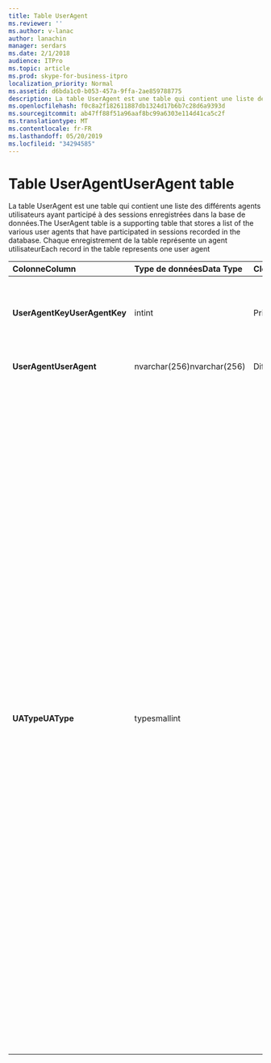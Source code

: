 ```yaml
---
title: Table UserAgent
ms.reviewer: ''
ms.author: v-lanac
author: lanachin
manager: serdars
ms.date: 2/1/2018
audience: ITPro
ms.topic: article
ms.prod: skype-for-business-itpro
localization_priority: Normal
ms.assetid: d6bda1c0-b053-457a-9ffa-2ae859788775
description: La table UserAgent est une table qui contient une liste des différents agents utilisateurs ayant participé à des sessions enregistrées dans la base de données. Chaque enregistrement de la table représente un agent utilisateur
ms.openlocfilehash: f0c8a2f182611887db1324d17b6b7c28d6a9393d
ms.sourcegitcommit: ab47ff88f51a96aaf8bc99a6303e114d41ca5c2f
ms.translationtype: MT
ms.contentlocale: fr-FR
ms.lasthandoff: 05/20/2019
ms.locfileid: "34294585"
---
```

# <a name="useragent-table"></a><span data-ttu-id="c981a-104">Table UserAgent</span><span class="sxs-lookup"><span data-stu-id="c981a-104">UserAgent table</span></span>
 
<span data-ttu-id="c981a-105">La table UserAgent est une table qui contient une liste des différents agents utilisateurs ayant participé à des sessions enregistrées dans la base de données.</span><span class="sxs-lookup"><span data-stu-id="c981a-105">The UserAgent table is a supporting table that stores a list of the various user agents that have participated in sessions recorded in the database.</span></span> <span data-ttu-id="c981a-106">Chaque enregistrement de la table représente un agent utilisateur</span><span class="sxs-lookup"><span data-stu-id="c981a-106">Each record in the table represents one user agent</span></span>
  
|<span data-ttu-id="c981a-107">**Colonne**</span><span class="sxs-lookup"><span data-stu-id="c981a-107">**Column**</span></span>|<span data-ttu-id="c981a-108">**Type de données**</span><span class="sxs-lookup"><span data-stu-id="c981a-108">**Data Type**</span></span>|<span data-ttu-id="c981a-109">**Clé/Index**</span><span class="sxs-lookup"><span data-stu-id="c981a-109">**Key/Index**</span></span>|<span data-ttu-id="c981a-110">**Détails**</span><span class="sxs-lookup"><span data-stu-id="c981a-110">**Details**</span></span>|
|:-----|:-----|:-----|:-----|
|<span data-ttu-id="c981a-111">**UserAgentKey**</span><span class="sxs-lookup"><span data-stu-id="c981a-111">**UserAgentKey**</span></span> <br/> |<span data-ttu-id="c981a-112">int</span><span class="sxs-lookup"><span data-stu-id="c981a-112">int</span></span>  <br/> |<span data-ttu-id="c981a-113">Principal</span><span class="sxs-lookup"><span data-stu-id="c981a-113">Primary</span></span>  <br/> |<span data-ttu-id="c981a-114">Numéro unique identifiant cet agent utilisateur.</span><span class="sxs-lookup"><span data-stu-id="c981a-114">Unique number identifying this user agent.</span></span>  <br/> |
|<span data-ttu-id="c981a-115">**UserAgent**</span><span class="sxs-lookup"><span data-stu-id="c981a-115">**UserAgent**</span></span> <br/> |<span data-ttu-id="c981a-116">nvarchar(256)</span><span class="sxs-lookup"><span data-stu-id="c981a-116">nvarchar(256)</span></span>  <br/> |<span data-ttu-id="c981a-117">Différent</span><span class="sxs-lookup"><span data-stu-id="c981a-117">Unique</span></span>  <br/> |<span data-ttu-id="c981a-118">Chaîne de l’agent utilisateur.</span><span class="sxs-lookup"><span data-stu-id="c981a-118">User Agent string.</span></span>  <br/> |
|<span data-ttu-id="c981a-119">**UAType**</span><span class="sxs-lookup"><span data-stu-id="c981a-119">**UAType**</span></span> <br/> |<span data-ttu-id="c981a-120">type</span><span class="sxs-lookup"><span data-stu-id="c981a-120">smallint</span></span>  <br/> | <br/> |<span data-ttu-id="c981a-121">1 est un serveur de médiation.</span><span class="sxs-lookup"><span data-stu-id="c981a-121">1 is Mediation Server.</span></span>  <br/> <span data-ttu-id="c981a-122">2 est un serveur de conférence A/V.</span><span class="sxs-lookup"><span data-stu-id="c981a-122">2 is A/V Conferencing Server.</span></span>  <br/> <span data-ttu-id="c981a-123">4 est Skype entreprise.</span><span class="sxs-lookup"><span data-stu-id="c981a-123">4 is Skype for Business.</span></span>  <br/> <span data-ttu-id="c981a-124">8 est le téléphone IP.</span><span class="sxs-lookup"><span data-stu-id="c981a-124">8 is IP Phone.</span></span>  <br/> <span data-ttu-id="c981a-125">16 est la console Live Meeting.</span><span class="sxs-lookup"><span data-stu-id="c981a-125">16 is Live Meeting Console.</span></span>  <br/> <span data-ttu-id="c981a-126">32 est l’outil de validation du déploiement (DVT).</span><span class="sxs-lookup"><span data-stu-id="c981a-126">32 is Deployment Validation Tool (DVT).</span></span>  <br/> <span data-ttu-id="c981a-127">64 est Skype entreprise Server sur les ordinateurs Macintosh.</span><span class="sxs-lookup"><span data-stu-id="c981a-127">64 is Skype for Business Server on Macintosh computers.</span></span>  <br/> <span data-ttu-id="c981a-128">128 est Skype entreprise Server attendant.</span><span class="sxs-lookup"><span data-stu-id="c981a-128">128 is Skype for Business Server Attendant.</span></span>  <br/> <span data-ttu-id="c981a-129">256 est le service d’annonce de conférence.</span><span class="sxs-lookup"><span data-stu-id="c981a-129">256 is Conferencing Announcement service.</span></span>  <br/> <span data-ttu-id="c981a-130">512 est le standard automatique de conférence.</span><span class="sxs-lookup"><span data-stu-id="c981a-130">512 is Conferencing Auto Attendant.</span></span>  <br/> <span data-ttu-id="c981a-131">1024 est une application de Response Group.</span><span class="sxs-lookup"><span data-stu-id="c981a-131">1024 is Response Group application.</span></span>  <br/> <span data-ttu-id="c981a-132">2048 est hors du contrôle vocal.</span><span class="sxs-lookup"><span data-stu-id="c981a-132">2048 is Outside Voice Control.</span></span>  <br/> |
   

